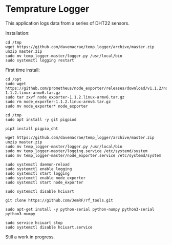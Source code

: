 # Temprature Logger

This application logs data from a series of DHT22 sensors.

Installation:

    cd /tmp
    wget https://github.com/davemacrae/temp_logger/archive/master.zip
    unzip master.zip
    sudo mv temp_logger-master/logger.py /usr/local/bin
    sudo systemctl logging restart

First time install:

	cd /opt
	sudo wget https://github.com/prometheus/node_exporter/releases/download/v1.1.2/node_exporter-1.1.2.linux-armv6.tar.gz
	sudo tar zxvf node_exporter-1.1.2.linux-armv6.tar.gz
	sudo rm node_exporter-1.1.2.linux-armv6.tar.gz
	sudo mv node_exporter* node_exporter

	cd /tmp
	sudo apt install -y git pigpiod

	pip3 install pigpio_dht

	wget https://github.com/davemacrae/temp_logger/archive/master.zip
	unzip master.zip
	sudo mv temp_logger-master/logger.py /usr/local/bin
	sudo mv temp_logger-master/logging.service /etc/systemd/system
	sudo mv temp_logger-master/node_exporter.service /etc/systemd/system

	sudo systemctl daemon-reload
	sudo systemctl enable logging
	sudo systemctl start logging
	sudo systemctl enable node_exporter
	sudo systemctl start node_exporter

	sudo systemctl disable hciuart 

	git clone https://github.com/JemRF/rf_tools.git

	sudo apt-get install -y python-serial python-numpy python3-serial python3-numpy 

	sudo service hciuart stop
	sudo systemctl disable hciuart.service


Still a work in progress.

